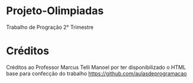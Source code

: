 # Projeto-Olimpiadas
Trabalho de Progração 2° Trimestre

# Créditos
Créditos ao Professor Marcus Telli Manoel por ter disponibilizado o HTML base para confecção do trabalho
https://github.com/aulasdeprogramacao
